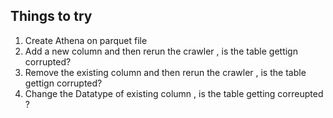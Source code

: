 ## Things to try 

1. Create Athena on parquet file
2. Add a new column and then rerun the crawler , is the table gettign corrupted?
3. Remove the existing column and then rerun the crawler , is the table gettign corrupted?
4. Change the Datatype of existing column , is the table getting correupted ?
